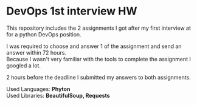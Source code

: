 # DevOps 1st interview HW
This repository includes the 2 assignments I got after my first interview at for a python DevOps position.<br />

I was required to choose and answer 1 of the assignment and send an answer within 72 hours.<br />
Because I wasn't very familiar with the tools to complete the assignment I googled a lot.<br />

2 hours before the deadline I submitted my answers to both assignments.<br />

Used Languages: **Phyton**<br />
Used Libraries: **BeautifulSoup, Requests**
